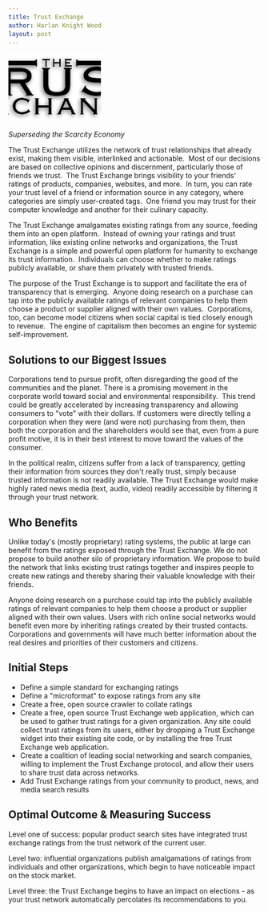 ```yaml
--- 
title: Trust Exchange
author: Harlan Knight Wood
layout: post
---
```


<img src="../IMG/the-trust-exchange-185x136.png" class="thumbnail-post alignleft" />

_Superseding the Scarcity Economy_

The Trust Exchange utilizes the network of trust relationships that already exist, making them visible, interlinked and actionable.  Most of our decisions are based on collective opinions and discernment, particularly those of friends we trust.  The Trust Exchange brings visibility to your friends' ratings of products, companies, websites, and more.  In turn, you can rate your trust level of a friend or information source in any category, where categories are simply user-created tags.  One friend you may trust for their computer knowledge and another for their culinary capacity.

The Trust Exchange amalgamates existing ratings from any source, feeding them into an open platform.  Instead of owning your ratings and trust information, like existing online networks and organizations, the Trust Exchange is a simple and powerful open platform for humanity to exchange its trust information.  Individuals can choose whether to make ratings publicly available, or share them privately with trusted friends.

The purpose of the Trust Exchange is to support and facilitate the era of transparency that is emerging.  Anyone doing research on a purchase can tap into the publicly available ratings of relevant companies to help them choose a product or supplier aligned with their own values.  Corporations, too, can become model citizens when social capital is tied closely enough to revenue.  The engine of capitalism then becomes an engine for systemic self-improvement.

<h2>Solutions to our Biggest Issues</h2>
Corporations tend to pursue profit, often disregarding the good of the communities and the planet. There is a promising movement in the corporate world toward social and environmental responsibility.  This trend could be greatly accelerated by increasing transparency and allowing consumers to "vote" with their dollars. If customers were directly telling a corporation when they were (and were not) purchasing from them, then both the corporation and the shareholders would see that, even from a pure profit motive, it is in their best interest to move toward the values of the consumer.

In the political realm, citizens suffer from a lack of transparency, getting their information from sources they don't really trust, simply because trusted information is not readily available. The Trust Exchange would make highly rated news media (text, audio, video) readily accessible by filtering it through your trust network.
<h2 id="who_benefits">Who Benefits</h2>
Unlike today's (mostly proprietary) rating systems, the public at large can benefit from the ratings exposed through the Trust Exchange. We do not propose to build another silo of proprietary information. We propose to build the network that links existing trust ratings together and inspires people to create new ratings and thereby sharing their valuable knowledge with their friends.

Anyone doing research on a purchase could tap into the publicly available ratings of relevant companies to help them choose a product or supplier aligned with their own values. Users with rich online social networks would benefit even more by inheriting ratings created by their trusted contacts. Corporations and governments will have much better information about the real desires and priorities of their customers and citizens.
<h2 id="initial_steps">Initial Steps</h2>
<ul>
	<li>Define a simple standard for exchanging ratings</li>
	<li>Define a "microformat" to expose ratings from any site</li>
	<li>Create a free, open source crawler to collate ratings</li>
	<li>Create a free, open source Trust Exchange web application, which can be used to gather trust ratings for a given organization. Any site could collect trust ratings from its users, either by dropping a Trust Exchange widget into their existing site code, or by installing the free Trust Exchange web application.</li>
	<li>Create a coalition of leading social networking and search companies, willing to implement the Trust Exchange protocol, and allow their users to share trust data across networks.</li>
	<li>Add Trust Exchange ratings from your community to product, news, and media search results</li>
</ul>
<h2 id="optimal_outcome__measuring_success">Optimal Outcome &amp; Measuring Success</h2>
Level one of success: popular product search sites have integrated trust exchange ratings from the trust network of the current user.

Level two: influential organizations publish amalgamations of ratings from individuals and other organizations, which begin to have noticeable impact on the stock market.

Level three: the Trust Exchange begins to have an impact on elections - as your trust network automatically percolates its recommendations to you.
